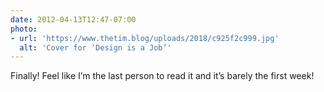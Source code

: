 ```yaml
---
date: 2012-04-13T12:47-07:00
photo:
- url: 'https://www.thetim.blog/uploads/2018/c925f2c999.jpg'
  alt: 'Cover for ‘Design is a Job’'
---
```

Finally! Feel like I’m the last person to read it and it’s barely the first week!
